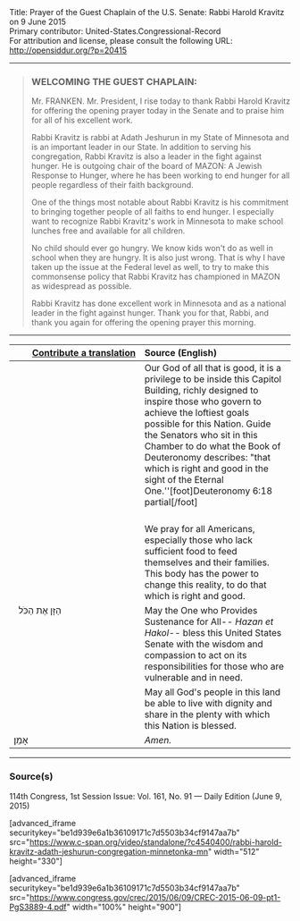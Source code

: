 <html>
<head></head>
<body>
Title: Prayer of the Guest Chaplain of the U.S. Senate: Rabbi Harold Kravitz on 9 June 2015<br />
Primary contributor: United-States.Congressional-Record<br />
For attribution and license, please consult the following URL: <a href="http://opensiddur.org/?p=20415">http://opensiddur.org/?p=20415</a>
<p />
<hr />

<blockquote>
<h3>WELCOMING THE GUEST CHAPLAIN:</h3>
Mr. FRANKEN. Mr. President, I rise today to thank Rabbi Harold Kravitz for offering the opening prayer today in the Senate and to praise him for all of his excellent work.

Rabbi Kravitz is rabbi at Adath Jeshurun in my State of Minnesota and is an important leader in our State. In addition to serving his congregation, Rabbi Kravitz is also a leader in the fight against hunger. He is outgoing chair of the board of MAZON: A Jewish Response to Hunger, where he has been working to end hunger for all people regardless of their faith background.

One of the things most notable about Rabbi Kravitz is his commitment to bringing together people of all faiths to end hunger. I especially want to recognize Rabbi Kravitz's work in Minnesota to make school lunches free and available for all children.

No child should ever go hungry. We know kids won't do as well in school when they are hungry. It is also just wrong. That is why I have taken up the issue at the Federal level as well, to try to make this commonsense policy that Rabbi Kravitz has championed in MAZON as widespread as possible.

Rabbi Kravitz has done excellent work in Minnesota and as a national leader in the fight against hunger. Thank you for that, Rabbi, and thank you again for offering the opening prayer this morning.
</blockquote>

<hr />

<table style="margin-left: auto;margin-right: auto;" class="draggable">
<thead><tr><th id="x" style="text-align: right;"><a href="/contributing/upload/">Contribute a translation</a></th><th style="text-align: left;">Source (English)</th></tr></thead>
<tbody>
<tr><td style="vertical-align:top;" width="46%">
<div class="liturgy"><span lang="he">

</span></div></td>
 
<td style="vertical-align:top;" width="53%">
<div class="english">
Our God of all that is good, 
it is a privilege to be inside this Capitol Building, 
richly designed to inspire those who govern 
to achieve the loftiest goals possible for this Nation.
Guide the Senators who sit in this Chamber 
to do what the Book of Deuteronomy describes: 
"that which is right and good in the sight of the Eternal One.''[foot]Deuteronomy 6:18 partial[/foot]
</div></td></tr>


<tr><td style="vertical-align:top;" width="46%">
<div class="liturgy"><span lang="he">

</span></div></td>
 
<td style="vertical-align:top;" width="53%">
<div class="english">

</div></td></tr>


<tr><td style="vertical-align:top;" width="46%">
<div class="liturgy"><span lang="he">

</span></div></td>
 
<td style="vertical-align:top;" width="53%">
<div class="english">
We pray for all Americans, 
especially those who lack sufficient food 
to feed themselves and their families. 
This body has the power to change this reality, 
to do that which is right and good.
</div></td></tr>


<tr><td style="vertical-align:top;" width="46%">
<div class="liturgy"><span lang="he">
&nbsp;
הַזָּן אֶת הַכֹּל
</span></div></td>
 
<td style="vertical-align:top;" width="53%">
<div class="english">
May the One who Provides Sustenance for All--
<em>Hazan et Hakol</em>--
bless this United States Senate 
with the wisdom and compassion 
to act on its responsibilities 
for those who are vulnerable and in need.
</div></td></tr>


<tr><td style="vertical-align:top;" width="46%">
<div class="liturgy"><span lang="he">

</span></div></td>
 
<td style="vertical-align:top;" width="53%">
<div class="english">
May all God's people in this land be able 
to live with dignity 
and share in the plenty 
with which this Nation is blessed.
</div></td></tr>


<tr><td style="vertical-align:top;" width="46%">
<div class="liturgy"><span lang="he">
אָמֵן׃
</span></div></td>
 
<td style="vertical-align:top;" width="53%">
<div class="english">
<em>Amen.</em>
</div></td></tr>
</tbody></table>

<hr />

<h3>Source(s)</h3>

114th Congress, 1st Session
Issue: Vol. 161, No. 91 — Daily Edition (June 9, 2015)

[advanced_iframe securitykey="be1d939e6a1b36109171c7d5503b34cf9147aa7b" src="https://www.c-span.org/video/standalone/?c4540400/rabbi-harold-kravitz-adath-jeshurun-congregation-minnetonka-mn" width="512" height="330"]

[advanced_iframe securitykey="be1d939e6a1b36109171c7d5503b34cf9147aa7b" src="https://www.congress.gov/crec/2015/06/09/CREC-2015-06-09-pt1-PgS3889-4.pdf" width="100%" height="900"]
</body>
</html>